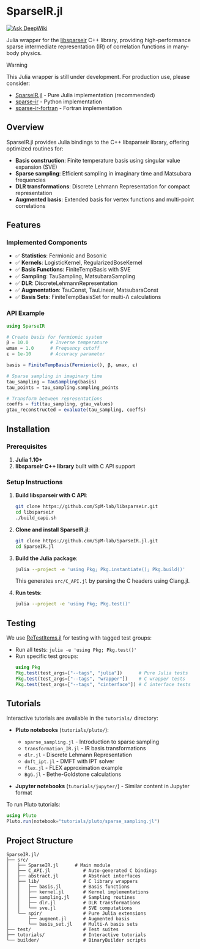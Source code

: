 # SparseIR.jl

[![Ask DeepWiki](https://deepwiki.com/badge.svg)](https://deepwiki.com/SpM-lab/SparseIR.jl)

Julia wrapper for the [libsparseir](https://github.com/SpM-lab/libsparseir) C++ library, providing high-performance sparse intermediate representation (IR) of correlation functions in many-body physics.

> [!WARNING]
> This Julia wrapper is still under development. For production use, please consider:
> - [SparseIR.jl](https://github.com/SpM-lab/SparseIR.jl) - Pure Julia implementation (recommended)
> - [sparse-ir](https://github.com/SpM-lab/sparse-ir) - Python implementation
> - [sparse-ir-fortran](https://github.com/SpM-lab/sparse-ir-fortran) - Fortran implementation

## Overview

SparseIR.jl provides Julia bindings to the C++ libsparseir library, offering optimized routines for:

- **Basis construction**: Finite temperature basis using singular value expansion (SVE)
- **Sparse sampling**: Efficient sampling in imaginary time and Matsubara frequencies
- **DLR transformations**: Discrete Lehmann Representation for compact representation
- **Augmented basis**: Extended basis for vertex functions and multi-point correlations

## Features

### Implemented Components

- ✅ **Statistics**: Fermionic and Bosonic
- ✅ **Kernels**: LogisticKernel, RegularizedBoseKernel
- ✅ **Basis Functions**: FiniteTempBasis with SVE
- ✅ **Sampling**: TauSampling, MatsubaraSampling
- ✅ **DLR**: DiscreteLehmannRepresentation
- ✅ **Augmentation**: TauConst, TauLinear, MatsubaraConst
- ✅ **Basis Sets**: FiniteTempBasisSet for multi-Λ calculations

### API Example

```julia
using SparseIR

# Create basis for fermionic system
β = 10.0        # Inverse temperature
ωmax = 1.0      # Frequency cutoff
ε = 1e-10       # Accuracy parameter

basis = FiniteTempBasis(Fermionic(), β, ωmax, ε)

# Sparse sampling in imaginary time
tau_sampling = TauSampling(basis)
tau_points = tau_sampling.sampling_points

# Transform between representations
coeffs = fit(tau_sampling, gtau_values)
gtau_reconstructed = evaluate(tau_sampling, coeffs)
```

## Installation

### Prerequisites

1. **Julia 1.10+**
2. **libsparseir C++ library** built with C API support

### Setup Instructions

1. **Build libsparseir with C API**:
   ```sh
   git clone https://github.com/SpM-lab/libsparseir.git
   cd libsparseir
   ./build_capi.sh
   ```

2. **Clone and install SparseIR.jl**:
   ```sh
   git clone https://github.com/SpM-lab/SparseIR.jl.git
   cd SparseIR.jl
   ```

3. **Build the Julia package**:
   ```sh
   julia --project -e 'using Pkg; Pkg.instantiate(); Pkg.build()'
   ```
   This generates `src/C_API.jl` by parsing the C headers using Clang.jl.

4. **Run tests**:
   ```sh
   julia --project -e 'using Pkg; Pkg.test()'
   ```

## Testing

We use [ReTestItems.jl](https://github.com/JuliaTesting/ReTestItems.jl) for testing with tagged test groups:

- Run all tests: `julia -e 'using Pkg; Pkg.test()'`
- Run specific test groups:
  ```julia
  using Pkg
  Pkg.test(test_args=["--tags", "julia"])      # Pure Julia tests
  Pkg.test(test_args=["--tags", "wrapper"])    # C wrapper tests
  Pkg.test(test_args=["--tags", "cinterface"]) # C interface tests
  ```

## Tutorials

Interactive tutorials are available in the `tutorials/` directory:

- **Pluto notebooks** (`tutorials/pluto/`):
  - `sparse_sampling.jl` - Introduction to sparse sampling
  - `transformation_IR.jl` - IR basis transformations
  - `dlr.jl` - Discrete Lehmann Representation
  - `dmft_ipt.jl` - DMFT with IPT solver
  - `flex.jl` - FLEX approximation example
  - `BgG.jl` - Bethe-Goldstone calculations

- **Jupyter notebooks** (`tutorials/jupyter/`) - Similar content in Jupyter format

To run Pluto tutorials:
```julia
using Pluto
Pluto.run(notebook="tutorials/pluto/sparse_sampling.jl")
```

## Project Structure

```
SparseIR.jl/
├── src/
│   ├── SparseIR.jl      # Main module
│   ├── C_API.jl            # Auto-generated C bindings
│   ├── abstract.jl         # Abstract interfaces
│   ├── lib/                # C library wrappers
│   │   ├── basis.jl        # Basis functions
│   │   ├── kernel.jl       # Kernel implementations
│   │   ├── sampling.jl     # Sampling routines
│   │   ├── dlr.jl          # DLR transformations
│   │   └── sve.jl          # SVE computations
│   └── spir/               # Pure Julia extensions
│       ├── augment.jl      # Augmented basis
│       └── basis_set.jl    # Multi-Λ basis sets
├── test/                   # Test suites
├── tutorials/              # Interactive tutorials
└── builder/                # BinaryBuilder scripts
```
